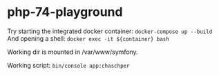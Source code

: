 # php-74-playground
Try starting the integrated docker container: 
`docker-compose up --build`
And opening a shell:
`docker exec -it ${container} bash`

Working dir is mounted in /var/www/symfony. 

Working script: `bin/console app:chaschper`
